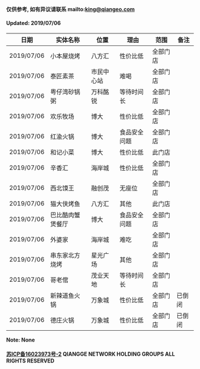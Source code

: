 #### 仅供参考, 如有异议请联系 mailto:king@qiangeo.com
#### Updated: 2019/07/06

日期 | 实体名称 | 位置 | 理由 | 范围 | 备注
------------ | ------------- | ------------- | ------------- | ------------- | -------------
2019/07/06 | 小本屋烧烤 | 八方汇 | 性价比低 | 全部门店 |
2019/07/06 | 泰匠素茶 | 市民中心站 | 难喝 | 全部门店 |
2019/07/06 | 粤仔湾砂锅粥 | 万科酩锐 | 等待时间长 | 全部门店 |
2019/07/06 | 欢乐牧场 | 博大 | 性价比低 | 全部门店 |
2019/07/06 | 红渝火锅 | 博大 | 食品安全问题 | 全部门店 |
2019/07/06 | 和记小菜 | 博大 | 性价比低 | 此门店 |
2019/07/06 | 辛香汇 | 海岸城 | 性价比低 | 全部门店 |
2019/07/06 | 西北馍王 | 融创茂 |无座位 | 全部门店 |
2019/07/06 | 猫大侠烤鱼 | 八方汇 | 其他 | 此门店 |
2019/07/06 | 巴比酷肉蟹煲餐厅 | 博大 | 食品安全问题 | 全部门店 |
2019/07/06 | 外婆家 | 海岸城 | 难吃 | 全部门店 |
2019/07/06 | 串东家北方烧烤 | 星光广场 | 其他 | 全部门店 |
2019/07/06 | 哥老倌 | 茂业天地 | 等待时间长 | 全部门店 |
2019/07/06 | 新辣道鱼火锅 | 万象城 | 性价比低 | 全部门店 | 已倒闭
2019/07/06 | 德庄火锅 | 万象城 | 性价比低 | 全部门店 | 已倒闭

**Note: None**
#### [苏ICP备16023973号-2](http://beian.miit.gov.cn)  QIANGGE NETWORK HOLDING GROUPS ALL RIGHTS RESERVED